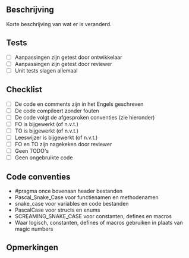 ## Beschrijving
Korte beschrijving van wat er is veranderd.

## Tests
- [ ] Aanpassingen zijn getest door ontwikkelaar
- [ ] Aanpassingen zijn getest door reviewer
- [ ] Unit tests slagen allemaal

## Checklist
- [ ] De code en comments zijn in het Engels geschreven
- [ ] De code compileert zonder fouten
- [ ] De code volgt de afgesproken conventies (zie hieronder)
- [ ] FO is bijgewerkt (of n.v.t.)
- [ ] TO is bijgewerkt (of n.v.t.)
- [ ] Leeswijzer is bijgewerkt (of n.v.t.)
- [ ] FO en TO zijn nagekeken door reviewer
- [ ] Geen TODO's
- [ ] Geen ongebruikte code

## Code conventies
- #pragma once bovenaan header bestanden
- Pascal_Snake_Case voor functienamen en methodenamen
- snake_case voor variables en code bestanden
- PascalCase voor structs en enums
- SCREAMING_SNAKE_CASE voor constanten, defines en macros
- Waar logisch, constanten, defines of macros gebruiken in plaats van magic numbers


## Opmerkingen
